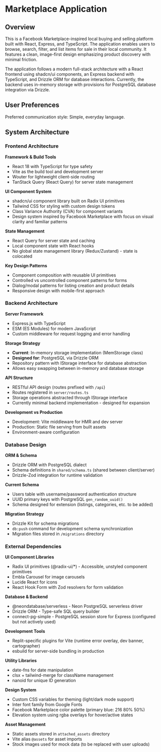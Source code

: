 # Marketplace Application

## Overview

This is a Facebook Marketplace-inspired local buying and selling platform built with React, Express, and TypeScript. The application enables users to browse, search, filter, and list items for sale in their local community. It features a clean, image-first design emphasizing product discovery with minimal friction.

The application follows a modern full-stack architecture with a React frontend using shadcn/ui components, an Express backend with TypeScript, and Drizzle ORM for database interactions. Currently, the backend uses in-memory storage with provisions for PostgreSQL database integration via Drizzle.

## User Preferences

Preferred communication style: Simple, everyday language.

## System Architecture

### Frontend Architecture

**Framework & Build Tools**
- React 18 with TypeScript for type safety
- Vite as the build tool and development server
- Wouter for lightweight client-side routing
- TanStack Query (React Query) for server state management

**UI Component System**
- shadcn/ui component library built on Radix UI primitives
- Tailwind CSS for styling with custom design tokens
- Class Variance Authority (CVA) for component variants
- Design system inspired by Facebook Marketplace with focus on visual clarity and familiar patterns

**State Management**
- React Query for server state and caching
- Local component state with React hooks
- No global state management library (Redux/Zustand) - state is colocated

**Key Design Patterns**
- Component composition with reusable UI primitives
- Controlled vs uncontrolled component patterns for forms
- Dialog/modal patterns for listing creation and product details
- Responsive design with mobile-first approach

### Backend Architecture

**Server Framework**
- Express.js with TypeScript
- ESM (ES Modules) for modern JavaScript
- Custom middleware for request logging and error handling

**Storage Strategy**
- **Current**: In-memory storage implementation (MemStorage class)
- **Designed for**: PostgreSQL via Drizzle ORM
- Repository pattern with IStorage interface for database abstraction
- Allows easy swapping between in-memory and database storage

**API Structure**
- RESTful API design (routes prefixed with `/api`)
- Routes registered in `server/routes.ts`
- Storage operations abstracted through IStorage interface
- Currently minimal backend implementation - designed for expansion

**Development vs Production**
- Development: Vite middleware for HMR and dev server
- Production: Static file serving from built assets
- Environment-aware configuration

### Database Design

**ORM & Schema**
- Drizzle ORM with PostgreSQL dialect
- Schema definitions in `shared/schema.ts` (shared between client/server)
- Drizzle-Zod integration for runtime validation

**Current Schema**
- Users table with username/password authentication structure
- UUID primary keys with PostgreSQL `gen_random_uuid()`
- Schema designed for extension (listings, categories, etc. to be added)

**Migration Strategy**
- Drizzle Kit for schema migrations
- `db:push` command for development schema synchronization
- Migration files stored in `/migrations` directory

### External Dependencies

**UI Component Libraries**
- Radix UI primitives (@radix-ui/*) - Accessible, unstyled component primitives
- Embla Carousel for image carousels
- Lucide React for icons
- React Hook Form with Zod resolvers for form validation

**Database & Backend**
- @neondatabase/serverless - Neon PostgreSQL serverless driver
- Drizzle ORM - Type-safe SQL query builder
- connect-pg-simple - PostgreSQL session store for Express (configured but not actively used)

**Development Tools**
- Replit-specific plugins for Vite (runtime error overlay, dev banner, cartographer)
- esbuild for server-side bundling in production

**Utility Libraries**
- date-fns for date manipulation
- clsx + tailwind-merge for className management
- nanoid for unique ID generation

**Design System**
- Custom CSS variables for theming (light/dark mode support)
- Inter font family from Google Fonts
- Facebook Marketplace color palette (primary blue: 216 80% 50%)
- Elevation system using rgba overlays for hover/active states

**Asset Management**
- Static assets stored in `attached_assets` directory
- Vite alias `@assets` for asset imports
- Stock images used for mock data (to be replaced with user uploads)